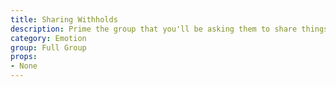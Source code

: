 ```yaml
---
title: Sharing Withholds
description: Prime the group that you'll be asking them to share things they’ve been withholding. Use leading questions to surface thoughts, feelings, concerns, apprehensions (etc.) that the group will benefit from knowing. Don't allow cross-talk or responses and only one share (or equal numbers) from each participant per prompt.
category: Emotion
group: Full Group
props:
- None
---
```

